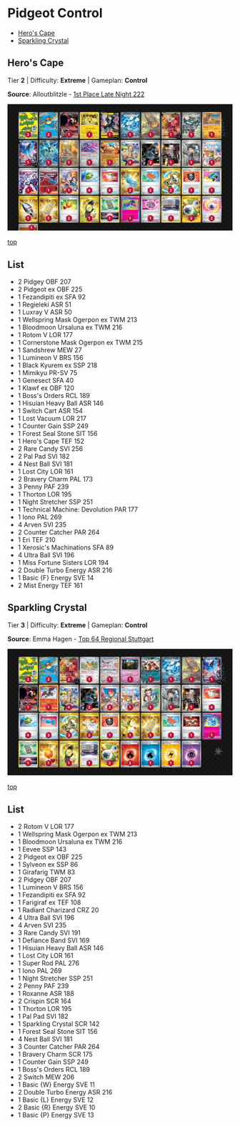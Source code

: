 # Pidgeot Control

* [Hero's Cape](#heros-cape)
* [Sparkling Crystal](#sparkling-crystal)

## Hero's Cape

Tier **2** | Difficulty: **Extreme** | Gameplan: **Control**

**Source**: Alloutblitzle - [1st Place Late Night 222](https://play.limitlesstcg.com/tournament/ln222/player/alloutblitzle/decklist)

![decklist](../../!Images/Standard/14BRS-SSP/Pidgeot%20Control.PNG)

[top](#pidgeot-control)

## List
* 2 Pidgey OBF 207
* 2 Pidgeot ex OBF 225
* 1 Fezandipiti ex SFA 92
* 1 Regieleki ASR 51
* 1 Luxray V ASR 50
* 1 Wellspring Mask Ogerpon ex TWM 213
* 1 Bloodmoon Ursaluna ex TWM 216
* 1 Rotom V LOR 177
* 1 Cornerstone Mask Ogerpon ex TWM 215
* 1 Sandshrew MEW 27
* 1 Lumineon V BRS 156
* 1 Black Kyurem ex SSP 218
* 1 Mimikyu PR-SV 75
* 1 Genesect SFA 40
* 1 Klawf ex OBF 120
* 1 Boss's Orders RCL 189
* 1 Hisuian Heavy Ball ASR 146
* 1 Switch Cart ASR 154
* 1 Lost Vacuum LOR 217
* 1 Counter Gain SSP 249
* 1 Forest Seal Stone SIT 156
* 1 Hero's Cape TEF 152
* 2 Rare Candy SVI 256
* 2 Pal Pad SVI 182
* 4 Nest Ball SVI 181
* 1 Lost City LOR 161
* 2 Bravery Charm PAL 173
* 3 Penny PAF 239
* 1 Thorton LOR 195
* 1 Night Stretcher SSP 251
* 1 Technical Machine: Devolution PAR 177
* 1 Iono PAL 269
* 4 Arven SVI 235
* 2 Counter Catcher PAR 264
* 1 Eri TEF 210
* 1 Xerosic's Machinations SFA 89
* 4 Ultra Ball SVI 196
* 1 Miss Fortune Sisters LOR 194
* 2 Double Turbo Energy ASR 216
* 1 Basic {F} Energy SVE 14
* 2 Mist Energy TEF 161

## Sparkling Crystal

Tier **3** | Difficulty: **Extreme** | Gameplan: **Control**

**Source**: Emma Hagen - [Top 64 Regional Stuttgart](https://limitlesstcg.com/decks/list/14547)

![decklist](../../!Images/Standard/14BRS-SSP/Pidgeot%20Control%20Tera.PNG)

[top](#pidgeot-control)

## List
* 2 Rotom V LOR 177
* 1 Wellspring Mask Ogerpon ex TWM 213
* 1 Bloodmoon Ursaluna ex TWM 216
* 1 Eevee SSP 143
* 2 Pidgeot ex OBF 225
* 1 Sylveon ex SSP 86
* 1 Girafarig TWM 83
* 2 Pidgey OBF 207
* 1 Lumineon V BRS 156
* 1 Fezandipiti ex SFA 92
* 1 Farigiraf ex TEF 108
* 1 Radiant Charizard CRZ 20
* 4 Ultra Ball SVI 196
* 4 Arven SVI 235
* 3 Rare Candy SVI 191
* 1 Defiance Band SVI 169
* 1 Hisuian Heavy Ball ASR 146
* 1 Lost City LOR 161
* 1 Super Rod PAL 276
* 1 Iono PAL 269
* 1 Night Stretcher SSP 251
* 2 Penny PAF 239
* 1 Roxanne ASR 188
* 2 Crispin SCR 164
* 1 Thorton LOR 195
* 1 Pal Pad SVI 182
* 1 Sparkling Crystal SCR 142
* 1 Forest Seal Stone SIT 156
* 4 Nest Ball SVI 181
* 3 Counter Catcher PAR 264
* 1 Bravery Charm SCR 175
* 1 Counter Gain SSP 249
* 1 Boss's Orders RCL 189
* 2 Switch MEW 206
* 1 Basic {W} Energy SVE 11
* 2 Double Turbo Energy ASR 216
* 1 Basic {L} Energy SVE 12
* 2 Basic {R} Energy SVE 10
* 1 Basic {P} Energy SVE 13
